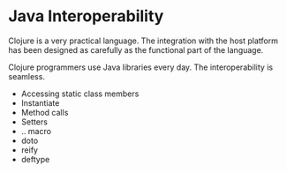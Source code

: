 # Java Interoperability

Clojure is a very practical language. The integration with the host platform has been designed as carefully as the functional part of the language.

Clojure programmers use Java libraries every day. The interoperability is seamless.

* Accessing static class members
* Instantiate
* Method calls
* Setters
* .. macro
* doto
* reify
* deftype
